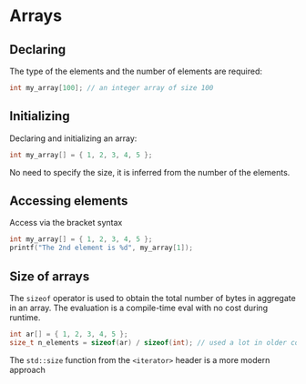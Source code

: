 # Arrays

## Declaring

The type of the elements and the number of elements are
required:

```cpp
int my_array[100]; // an integer array of size 100
```

## Initializing

Declaring and initializing an array:

```cpp
int my_array[] = { 1, 2, 3, 4, 5 };
```

No need to specify the size, it is inferred from the number 
of the elements.

## Accessing elements

Access via the bracket syntax

```cpp
int my_array[] = { 1, 2, 3, 4, 5 };
printf("The 2nd element is %d", my_array[1]);
```

## Size of arrays

The `sizeof` operator is used to obtain the total number of bytes in aggregate in an array.
The evaluation is a compile-time eval with no cost during runtime.

```cpp
int ar[] = { 1, 2, 3, 4, 5 };
size_t n_elements = sizeof(ar) / sizeof(int); // used a lot in older code, a hack
```

The `std::size` function from the `<iterator>` header is a more modern approach